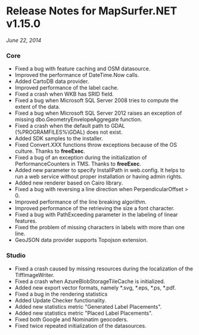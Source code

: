 # Release Notes for MapSurfer.NET v1.15.0

*June 22, 2014*

### Core ###

- Fixed a bug with feature caching and OSM datasource.
- Improved the performance of DateTime.Now calls.
- Added CartoDB data provider.
- Improved performance of the label cache.
- Fixed a crash when WKB has SRID field.
- Fixed a bug when Microsoft SQL Server 2008 tries to compute the extent of the data.
- Fixed a bug when Microsoft SQL Server 2012 raises an exception of missing dbo.GeometryEnvelopeAggregate function.
- Fixed a crash when the default path to GDAL (%PROGRAMFILES%\GDAL) does not exist.
- Added SDK samples to the installer.
- Fixed Convert.XXX functions throw exceptions because of the OS culture. Thanks to **freeExec**.
- Fixed a bug of an exception during the initialization of PerformanceCounters in TMS. Thanks to **freeExec**.
- Added new parameter to specify InstallPath in web.config. It helps to run a web service without proper installation or having admin rights.
- Added new renderer based on Cairo library.
- Fixed a bug with reversing a line direction when PerpendicularOffset  > 0.
- Improved performance of the line breaking algorithm.
- Improved performance of the retrieving the size a font character.
- Fixed a bug with PathExceeding parameter in the labeling of linear features.
- Fixed the problem of missing characters in labels with more than one line.
- GeoJSON data provider supports Topojson extension.

### Studio ###

- Fixed a crash caused by missing resources during the localization of the TiffImageWriter.
- Fixed a crash when AzureBlobStorageTileCache is initialized.
- Added new export vector formats, namely *.svg, *.eps, *.ps, *.pdf.
- Fixed a bug in the rendering statistics
- Added Update Checker functionality.
- Added new statistics metric "Generated Label Placements".
- Added new statistics metric "Placed Label Placements".
- Fixed both Google and Nominatim geocoders.
- Fixed twice repeated initialization of the datasources.

